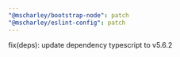 ```yaml
---
"@mscharley/bootstrap-node": patch
"@mscharley/eslint-config": patch
---
```


fix(deps): update dependency typescript to v5.6.2
